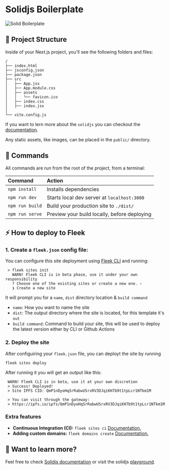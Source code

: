 # Solidjs Boilerplate
![Solid Boilerplate](https://github.com/fleek-tools/nextjs-template/assets/74613246/22471d74-1cfa-4645-a9cf-d1c15a6c45b2)


## 🚀 Project Structure

Inside of your Next.js project, you'll see the following folders and files:

```
/
├── index.html
├── jsconfig.json
├── package.json
├── src
│   ├── App.jsx
│   ├── App.module.css
│   ├── assets
│   │   └── favicon.ico
│   ├── index.css
│   ├── index.jsx
│
└── vite.config.js
```

If you want to lern more about the `solidjs` you can checkout the [ documentation](https://docs.solidjs.com/).

Any static assets, like images, can be placed in the `public/` directory.


## 🧞 Commands

All commands are run from the root of the project, from a terminal:

| Command                | Action                                           |
| :--------------------- | :----------------------------------------------- |
| `npm install`          | Installs dependencies                            |
| `npm run dev`          | Starts local dev server at `localhost:3000`      |
| `npm run build`        | Build your production site to `./dist/`          |
| `npm run serve`      | Preview your build locally, before deploying     |

## ⚡ How to deploy to Fleek

### 1. Create a `fleek.json` config file:
You can configure this site deployment using [Fleek CLI]() and running:
```
 > fleek sites init
   WARN! Fleek CLI is in beta phase, use it under your own responsibility
   ? Choose one of the existing sites or create a new one. › 
   ❯ Create a new site
```
It will prompt you for a `name`, `dist` directory location & `build command`
- `name`: How you want to name the site
- `dist`: The output directory where the site is located, for this template it's `out`
- `build command`: Command to build your site, this will be used to deploy the latest version either by CLI or Github Actions

### 2. Deploy the site
After configuiring your `fleek.json` file, you can deployt the site by running

```
fleek sites deploy
```
After running it you will get an output like this:
```
 WARN! Fleek CLI is in beta, use it at your own discretion
 > Success! Deployed!
 > Site IPFS CID: QmP1nDyoHqSrRabwUSrxRV3DJqiKH7b9t1tpLcr1NTkm1M

 > You can visit through the gateway:
 > https://ipfs.io/ipfs/QmP1nDyoHqSrRabwUSrxRV3DJqiKH7b9t1tpLcr1NTkm1M
 ```

### Extra features
- **Continuous Integration (CI):** `fleek sites ci` [Documentation.](https://docs.fleek.xyz/services/sites/#continuous-integration-ci)
- **Adding custom domains:** `fleek domains create` [Documentation.](https://docs.fleek.xyz/services/domains/)


## 👀 Want to learn more?

Feel free to check [Solidjs documentation](https://docs.solidjs.com/) or visit the solidjs [playground](https://playground.solidjs.com).